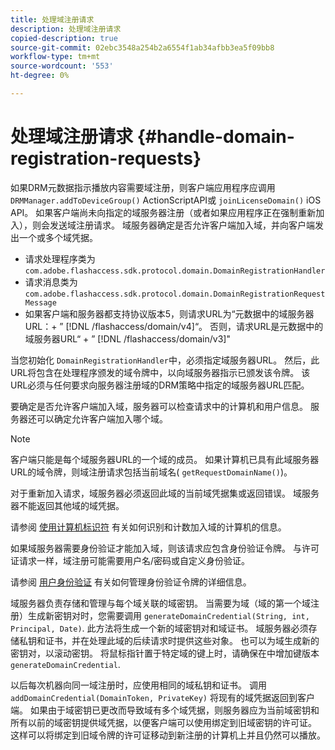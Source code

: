 ```yaml
---
title: 处理域注册请求
description: 处理域注册请求
copied-description: true
source-git-commit: 02ebc3548a254b2a6554f1ab34afbb3ea5f09bb8
workflow-type: tm+mt
source-wordcount: '553'
ht-degree: 0%

---
```


# 处理域注册请求 {#handle-domain-registration-requests}

如果DRM元数据指示播放内容需要域注册，则客户端应用程序应调用 `DRMManager.addToDeviceGroup()` ActionScriptAPI或 `joinLicenseDomain()` iOS API。 如果客户端尚未向指定的域服务器注册（或者如果应用程序正在强制重新加入），则会发送域注册请求。 域服务器确定是否允许客户端加入域，并向客户端发出一个或多个域凭据。

* 请求处理程序类为 `com.adobe.flashaccess.sdk.protocol.domain.DomainRegistrationHandler`
* 请求消息类为 `com.adobe.flashaccess.sdk.protocol.domain.DomainRegistrationRequestMessage`
* 如果客户端和服务器都支持协议版本5，则请求URL为“元数据中的域服务器URL：+ ” [!DNL /flashaccess/domain/v4]“。 否则，请求URL是元数据中的域服务器URL“ + ” [!DNL /flashaccess/domain/v3]&quot;

当您初始化 `DomainRegistrationHandler`中，必须指定域服务器URL。 然后，此URL将包含在处理程序颁发的域令牌中，以向域服务器指示已颁发该令牌。 该URL必须与任何要求向服务器注册域的DRM策略中指定的域服务器URL匹配。

要确定是否允许客户端加入域，服务器可以检查请求中的计算机和用户信息。 服务器还可以确定允许客户端加入哪个域。

>[!NOTE]
>
>客户端只能是每个域服务器URL的一个域的成员。 如果计算机已具有此域服务器URL的域令牌，则域注册请求包括当前域名( `getRequestDomainName()`)。

对于重新加入请求，域服务器必须返回此域的当前域凭据集或返回错误。 域服务器不能返回其他域的域凭据。

请参阅 [使用计算机标识符](../../protecting-content/implementing-the-license-server/processing-drm-requests.md#use-machine-identifiers) 有关如何识别和计数加入域的计算机的信息。

如果域服务器需要身份验证才能加入域，则该请求应包含身份验证令牌。 与许可证请求一样，域注册可能需要用户名/密码或自定义身份验证。

请参阅 [用户身份验证](../../protecting-content/implementing-the-license-server/processing-drm-requests.md#user-authentication) 有关如何管理身份验证令牌的详细信息。

域服务器负责存储和管理与每个域关联的域密钥。 当需要为域（域的第一个域注册）生成新密钥对时，您需要调用 `generateDomainCredential(String, int, Principal, Date)`. 此方法将生成一个新的域密钥对和域证书。 域服务器必须存储私钥和证书，并在处理此域的后续请求时提供这些对象。 也可以为域生成新的密钥对，以滚动密钥。 将鼠标指针置于特定域的键上时，请确保在中增加键版本 `generateDomainCredential`.

以后每次机器向同一域注册时，应使用相同的域私钥和证书。 调用 `addDomainCredential(DomainToken, PrivateKey)` 将现有的域凭据返回到客户端。 如果由于域密钥已更改而导致域有多个域凭据，则服务器应为当前域密钥和所有以前的域密钥提供域凭据，以便客户端可以使用绑定到旧域密钥的许可证。 这样可以将绑定到旧域令牌的许可证移动到新注册的计算机上并且仍然可以播放。
